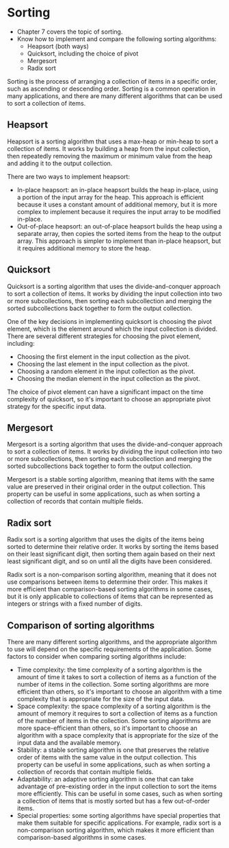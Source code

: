# Sorting

-   Chapter 7 covers the topic of sorting.
-   Know how to implement and compare the following sorting algorithms:
    -   Heapsort (both ways)
    -   Quicksort, including the choice of pivot
    -   Mergesort
    -   Radix sort

Sorting is the process of arranging a collection of items in a specific order, such as ascending or descending order. Sorting is a common operation in many applications, and there are many different algorithms that can be used to sort a collection of items.

## Heapsort

Heapsort is a sorting algorithm that uses a max-heap or min-heap to sort a collection of items. It works by building a heap from the input collection, then repeatedly removing the maximum or minimum value from the heap and adding it to the output collection.

There are two ways to implement heapsort:

-   In-place heapsort: an in-place heapsort builds the heap in-place, using a portion of the input array for the heap. This approach is efficient because it uses a constant amount of additional memory, but it is more complex to implement because it requires the input array to be modified in-place.
-   Out-of-place heapsort: an out-of-place heapsort builds the heap using a separate array, then copies the sorted items from the heap to the output array. This approach is simpler to implement than in-place heapsort, but it requires additional memory to store the heap.

## Quicksort

Quicksort is a sorting algorithm that uses the divide-and-conquer approach to sort a collection of items. It works by dividing the input collection into two or more subcollections, then sorting each subcollection and merging the sorted subcollections back together to form the output collection.

One of the key decisions in implementing quicksort is choosing the pivot element, which is the element around which the input collection is divided. There are several different strategies for choosing the pivot element, including:

-   Choosing the first element in the input collection as the pivot.
-   Choosing the last element in the input collection as the pivot.
-   Choosing a random element in the input collection as the pivot.
-   Choosing the median element in the input collection as the pivot.

The choice of pivot element can have a significant impact on the time complexity of quicksort, so it's important to choose an appropriate pivot strategy for the specific input data.

## Mergesort

Mergesort is a sorting algorithm that uses the divide-and-conquer approach to sort a collection of items. It works by dividing the input collection into two or more subcollections, then sorting each subcollection and merging the sorted subcollections back together to form the output collection.

Mergesort is a stable sorting algorithm, meaning that items with the same value are preserved in their original order in the output collection. This property can be useful in some applications, such as when sorting a collection of records that contain multiple fields.

## Radix sort

Radix sort is a sorting algorithm that uses the digits of the items being sorted to determine their relative order. It works by sorting the items based on their least significant digit, then sorting them again based on their next least significant digit, and so on until all the digits have been considered.

Radix sort is a non-comparison sorting algorithm, meaning that it does not use comparisons between items to determine their order. This makes it more efficient than comparison-based sorting algorithms in some cases, but it is only applicable to collections of items that can be represented as integers or strings with a fixed number of digits.

## Comparison of sorting algorithms

There are many different sorting algorithms, and the appropriate algorithm to use will depend on the specific requirements of the application. Some factors to consider when comparing sorting algorithms include:

-   Time complexity: the time complexity of a sorting algorithm is the amount of time it takes to sort a collection of items as a function of the number of items in the collection. Some sorting algorithms are more efficient than others, so it's important to choose an algorithm with a time complexity that is appropriate for the size of the input data.
-   Space complexity: the space complexity of a sorting algorithm is the amount of memory it requires to sort a collection of items as a function of the number of items in the collection. Some sorting algorithms are more space-efficient than others, so it's important to choose an algorithm with a space complexity that is appropriate for the size of the input data and the available memory.
-   Stability: a stable sorting algorithm is one that preserves the relative order of items with the same value in the output collection. This property can be useful in some applications, such as when sorting a collection of records that contain multiple fields.
-   Adaptability: an adaptive sorting algorithm is one that can take advantage of pre-existing order in the input collection to sort the items more efficiently. This can be useful in some cases, such as when sorting a collection of items that is mostly sorted but has a few out-of-order items.
-   Special properties: some sorting algorithms have special properties that make them suitable for specific applications. For example, radix sort is a non-comparison sorting algorithm, which makes it more efficient than comparison-based algorithms in some cases.
